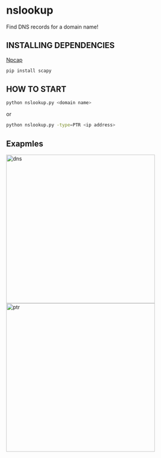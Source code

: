 # nslookup
Find DNS records for a domain name!

## INSTALLING DEPENDENCIES
[Npcap](https://npcap.com/#download "Npcap\n")
```bash
pip install scapy
```

## HOW TO START
```bash
python nslookup.py <domain name>
```
or
```bash
python nslookup.py -type=PTR <ip address>
```

## Exapmles
<img src="https://i.ibb.co/8ggwRr2/image.png" alt="dns" width="400"/>
<img src="https://i.ibb.co/9Vs4Yn5/image.png" alt="ptr" width="400"/>
